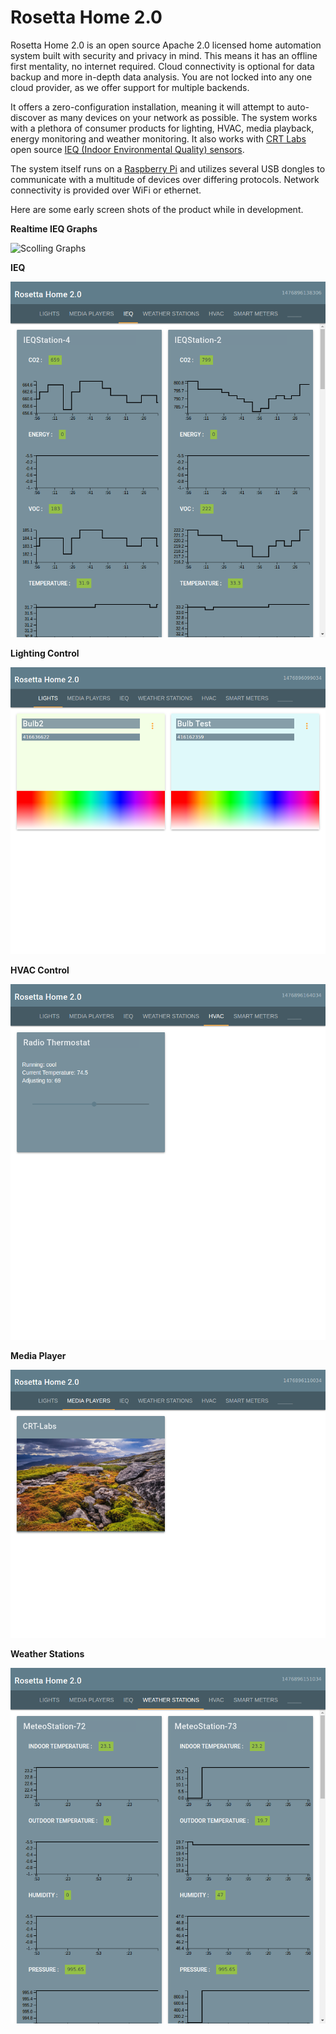 # Rosetta Home 2.0

Rosetta Home 2.0 is an open source Apache 2.0 licensed home automation system built with security and privacy in mind. This means it has an offline first mentality, no internet required. Cloud connectivity is optional for data backup and more in-depth data analysis. You are not locked into any one cloud provider, as we offer support for multiple backends.

It offers a zero-configuration installation, meaning it will attempt to auto-discover as many devices on your network as possible. The system works with a plethora of consumer products for lighting, HVAC, media playback, energy monitoring and weather monitoring. It also works with [CRT Labs](https://crtlabs.org) open source [IEQ (Indoor Environmental Quality) sensors](https://github.com/NationalAssociationOfRealtors/IndoorAirQualitySensor).

The system itself runs on a [Raspberry Pi](https://www.raspberrypi.org/) and utilizes several USB dongles to communicate with a multitude of devices over differing protocols. Network connectivity is provided over WiFi or ethernet.

Here are some early screen shots of the product while in development.

**Realtime IEQ Graphs**

![Scolling Graphs](/assets/RosettaHome2.0.gif)

**IEQ**

![IEQ](/assets/IEQ.png)

**Lighting Control**

![Lights](/assets/lights.png)

**HVAC Control**

![HVAC](/assets/hvac.png)

**Media Player**

![Media Player](/assets/media_player.png)

**Weather Stations**

![Weather Stations](/assets/weather_stations.png)
